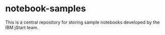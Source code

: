 # notebook-samples

This is a central repository for storing sample notebooks developed by the IBM jStart team.
